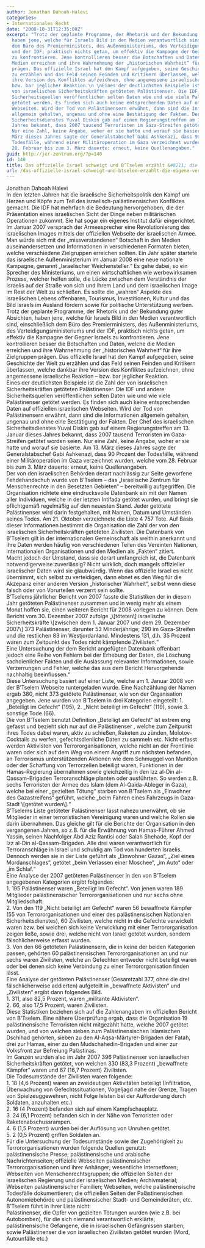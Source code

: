```yaml
---
author: Jonathan Dahoah-Halevi
categories:
- Internationales Recht
date: "2008-10-31T12:35:00Z"
excerpt: "Trotz der geplante Programme, der Rhetorik und der Bekundung guter Absichten,
  haben jene, welche für Israels Bild in den Medien verantwortlich sind, einschließlich
  dem Büro des Premierministers, des Außenministeriums, des Verteidigungsministeriums
  und der IDF, praktisch nichts getan, um effektiv die Kampagne der Gegner Israels
  zu konfrontieren. Jene kontrollieren besser die Botschaften und Daten, welche die
  Medien erreichen und ihre Wahrnehmung der „historischen Wahrheit“ für ihre Zielgruppen
  prägen. Das offizielle Israel hat den Kampf aufgegeben, seine Geschichte der Welt
  zu erzählen und das Feld seinen Feinden und Kritikern überlassen, welche dankbar
  ihre Version des Konfliktes aufzeichnen, ohne angemessene israelische Reaktion –
  bzw. bar jeglicher Reaktion.\n \nEines der deutlichsten Beispiele ist die Zahl der
  von israelischen Sicherheitskräften getöteten Palästinenser. Die IDF und andere
  Sicherheitsquellen veröffentlichen selten Daten wie und wie viele Palästinenser
  getötet werden. Es finden sich auch keine entsprechenden Daten auf offiziellen israelischen
  Webseiten. Wird der Tod von Palästinensern erwähnt, dann sind die Informationen
  allgemein gehalten, ungenau und ohne eine Bestätigung der Fakten. Der Chef des israelischen
  Sicherheitsdienstes Yuval Diskin gab auf einem Regierungstreffen am 13. Januar dieses
  Jahres bekannt, dass 2007 tausend Terroristen im Gaza-Streifen getötet worden seien.
  Nur eine Zahl, keine Angabe, woher er sie hatte und worauf sie basierte. Am 13.
  März dieses Jahres sagte der Generalstabschef Gabi Ashkenazi, dass 90 Prozent der
  Todesfälle, während einer Militäroperation im Gaza verzeichnet wurden, welche vom
  28. Februar bis zum 3. März dauerte: erneut, keine Quellenangaben."
guid: http://jer-zentrum.org/?p=140
id: 140
title: Das offizielle Israel schweigt und B’Tselem erzählt &#8211; die eigene Version
url: /das-offizielle-israel-schweigt-und-btselem-erzahlt-die-eigene-version/
---
```


<div align=""center""><font size=""3"">Jonathan Dahoah Halevi</font></div><div><font size=""3""> </font></div><div><font size=""3"">In den letzten Jahren hat die israelische Sicherheitspolitik den Kampf um Herzen und Köpfe zum Teil des israelisch-palästinensischen Konfliktes gemacht. Die IDF hat mehrfach die Bedeutung hervorgehoben, die der Präsentation eines israelischen Sicht der Dinge neben militärischen Operationen zukommt. Sie hat sogar ein eigenes Institut dafür eingerichtet. Im Januar 2007 versprach der Armeesprecher eine Revolutionierung des israelischen Images mittels der offiziellen Webseite der israelischen Armee. Man würde sich mit der „missverstandenen“ Botschaft in den Medien auseinandersetzen und Informationen in verschiedenen Formaten bieten, welche verschiedene Zielgruppen erreichen sollten. Ein Jahr später startete das israelische Außenministerium im Januar 2008 eine neue nationale Kampagne, genannt „Israelischer Weichensteller.“ Es gehe dabei, so ein Sprecher des Ministeriums, um einen wirtschaftlichen wie werbewirksamen Prozess, welcher helfen solle, die Lücke zwischen dem Verständnis der Israelis auf der Straße von sich und ihrem Land und dem israelischen Image im Rest der Welt zu schließen. Es sollte die „wahren“ Aspekte des israelischen Lebens offenbaren, Tourismus, Investitionen, Kultur und das Bild Israels im Ausland fördern sowie für politische Unterstützung werben.</font></div><div><font size=""3""> </font></div><div><font size=""3"">Trotz der geplante Programme, der Rhetorik und der Bekundung guter Absichten, haben jene, welche für Israels Bild in den Medien verantwortlich sind, einschließlich dem Büro des Premierministers, des Außenministeriums, des Verteidigungsministeriums und der IDF, praktisch nichts getan, um effektiv die Kampagne der Gegner Israels zu konfrontieren. Jene kontrollieren besser die Botschaften und Daten, welche die Medien erreichen und ihre Wahrnehmung der „historischen Wahrheit“ für ihre Zielgruppen prägen. Das offizielle Israel hat den Kampf aufgegeben, seine Geschichte der Welt zu erzählen und das Feld seinen Feinden und Kritikern überlassen, welche dankbar ihre Version des Konfliktes aufzeichnen, ohne angemessene israelische Reaktion – bzw. bar jeglicher Reaktion.</font></div><div><font size=""3""> </font></div><div><font size=""3"">Eines der deutlichsten Beispiele ist die Zahl der von israelischen Sicherheitskräften getöteten Palästinenser. Die IDF und andere Sicherheitsquellen veröffentlichen selten Daten wie und wie viele Palästinenser getötet werden. Es finden sich auch keine entsprechenden Daten auf offiziellen israelischen Webseiten. Wird der Tod von Palästinensern erwähnt, dann sind die Informationen allgemein gehalten, ungenau und ohne eine Bestätigung der Fakten. Der Chef des israelischen Sicherheitsdienstes Yuval Diskin gab auf einem Regierungstreffen am 13. Januar dieses Jahres bekannt, dass 2007 tausend Terroristen im Gaza-Streifen getötet worden seien. Nur eine Zahl, keine Angabe, woher er sie hatte und worauf sie basierte. Am 13. März dieses Jahres sagte der Generalstabschef Gabi Ashkenazi, dass 90 Prozent der Todesfälle, während einer Militäroperation im Gaza verzeichnet wurden, welche vom 28. Februar bis zum 3. März dauerte: erneut, keine Quellenangaben.</font></div><div><font size=""3""> </font></div><div><font size=""3"">Der von den israelischen Behörden derart nachlässig zur Seite geworfene Fehdehandschuh wurde von B’Tselem – das „Israelische Zentrum für Menschenrechte in den Besetzten Gebieten“ – bereitwillig aufgegriffen. Die Organisation richtete eine eindrucksvolle Datenbank ein mit den Namen aller Individuen, welche in der letzten Intifada getötet wurden, und bringt sie pflichtgemäß regelmäßig auf den neuesten Stand. Jeder getötete Palästinenser wird darin festgehalten, mit Namen, Datum und Umständen seines Todes. Am 21. Oktober verzeichnete die Liste 4 757 Tote. Auf Basis dieser Informationen bestimmt die Organisation die Zahl der von den israelischen Sicherheitskräften getöteten Zivilisten. Die Datenbank von B’Tselem gilt in der internationalen Gemeinschaft als weithin anerkannt und ihre Daten werden häufig von verschiedenen Teilen des Vereinten Nationen, internationalen Organisationen und den Medien als „Fakten“ zitiert.</font></div><div><font size=""3""> </font></div><div><font size=""3"">Macht jedoch der Umstand, dass sie derart umfangreich ist, die Datenbank notwendigerweise zuverlässig? Nicht wirklich, doch mangels offizieller israelischer Daten wird sie glaubwürdig. Wenn das offizielle Israel es nicht übernimmt, sich selbst zu verteidigen, dann ebnet es den Weg für die Akzepanz einer anderen Version „historischer Wahrheit“, selbst wenn diese falsch oder von Vorurteilen verzerrt sein sollte.</font></div><div><font size=""3""> </font></div><div><font size=""3"">B’Tselems jährlicher Bericht von 2007 fasste die Statistiken der in diesem Jahr getöteten Palästinenser zusammen und in wenig mehr als einem Monat hoffen sie, einen weiteren Bericht für 2008 vorlegen zu können. Dem Bericht vom 30. Dezember 2007 zufolge „\[töteten\] israelische Sicherheitskräfte \[zwischen dem 1. Januar 2007 und dem 29. Dezember 2007\] 373 Palästinenser, darunter 53 Minderjährige; 290 im Gaza-Streifen und die restlichen 83 im Westjordanland. Mindestens 131, d.h. 35 Prozent waren zum Zeitpunkt des Todes nicht kämpfende Zivilisten.“</font></div><div><font size=""3""> </font></div><div><font size=""3"">Eine Untersuchung der dem Bericht angefügten Datenbank offenbart jedoch eine Reihe von Fehlern bei der Erhebung der Daten, die Löschung sachdienlicher Fakten und die Auslassung relevanter Informationen, sowie Verzerrungen und Fehler, welche das aus dem Bericht Hervorgehende nachhaltig beeinflussen.“</font></div><div><font size=""3""> </font></div><div><font size=""3"">Diese Untersuchung basiert auf einer Liste, welche am 1. Januar 2008 von der B’Tselem Webseite runtergeladen wurde. Eine Nachzählung der Namen ergab 380, nicht 373 getötete Palästinenser, wie von der Organisation angegeben. Jene wurden von B‘Tselem in drei Kategorien eingeteilt: 1. „Beteiligt im Gefecht“ (195), 2. „Nicht beteiligt im Gefecht“ (119), sowie 3. sonstige Tode (66).</font></div><div><font size=""3""> </font></div><div><font size=""3"">Die von B’Tselem benutzt Definition „Beteiligt am Gefecht“ ist extrem eng gefasst und bezieht sich nur auf die Palästinenser , welche zum Zeitpunkt ihres Todes dabei waren, aktiv zu schießen, Raketen zu zünden, Molotov-Cocktails zu werfen, gefechtsdienliche Daten zu sammeln etc. Nicht erfasst werden Aktivisten von Terrororganisationen, welche nicht an der Frontlinie waren oder sich auf dem Weg von einem Angriff zum nächsten befanden, an Terrorismus unterstützenden Aktionen wie dem Schmuggel von Munition oder der Schaffung von Terrorzellen beteiligt waren, Funktionen in der Hamas-Regierung übernahmen sowie gleichzeitig in den Izz al-Din al-Qassam-Brigaden Terroranschläge planten oder ausführten. So werden z.B. sechs Terroristen der Armee des Islam (dem Al-Qaida-Ableger in Gaza), welche bei einer „gezielten Tötung“ starben von B’Tselem als „Einwohner des Gazastreifens“ geführt, welche „beim Fahren eines Fahrzeugs in Gaza-Stadt \[getötet wurden\].“</font></div><div><font size=""3""> </font></div><div><font size=""3"">B’Tselems Liste getöteter Palästinenser lässt nahezu unerwähnt, ob sie Mitglieder in einer terroristischen Vereinigung waren und welche Rollen sie darin übernahmen. Das gleiche gilt für die Berichte der Organisation in den vergangenen Jahren, so z.B. für die Erwähnung von Hamas-Führer Ahmed Yassin, seinen Nachfolger Abd Aziz Rantisi oder Salah Shehade, Kopf der Izz al-Din al-Qassam-Brigaden. Alle drei waren verantwortlich für Terroranschläge in Israel und schuldig am Tod von hunderten Israelis. Dennoch werden sie in der Liste geführt als „Einwohner Gazas“, „Ziel eines Mordanschlages“, getötet „beim Verlassen einer Moschee“, „im Auto“ oder „im Schlaf.“</font></div><div><font size=""3""> </font></div><div><font size=""3"">Eine Analyse der 2007 getöteten Palästinenser in den von B’Tselem angegebenen Kategorien ergibt folgendes:</font></div><div><font size=""3""> </font></div><div><font size=""3""><span>1.<span> </span></span>195 Palästinenser waren „Beteiligt im Gefecht“. Von jenen waren 189 Mitglieder palästinensischer Terrororganisationen und nur sechs ohne Mitgliedschaft.</font></div><div><font size=""3""> </font></div><div><font size=""3""><span>2.<span> </span></span>Von den 119 „Nicht beteiligt am Gefecht“ waren 56 bewaffnete Kämpfer (55 von Terrororganisationen und einer des palästinensischen Nationalen Sicherheitsdienstes), 60 Zivilisten, welche nicht in die Gefechte verwickelt waren bzw. bei welchen sich keine Verwicklung mit einer Terrororganisation zeigen ließe, sowie drei, welche nicht von Israel getötet wurden, sondern fälschlicherweise erfasst wurden.</font></div><div><font size=""3""> </font></div><div><font size=""3""><span>3.<span> </span></span>Von den 66 getöteten Palästinensern, die in keine der beiden Kategorien passen, gehörten 60 palästinensischen Terrororganisationen an und nur sechs waren Zivilisten, welche an Gefechten entweder nicht beteiligt waren oder bei denen sich keine Verbindung zu einer Terrororganisation finden lässt.</font></div><div><font size=""3""> </font></div><div><font size=""3"">Eine Analyse der getöteten Palästinenser (Gesamtzahl 377, ohne die drei fälschlicherweise addierten) aufgeteilt in „bewaffnete Aktivisten“ und „Zivilisten“ ergibt dann folgendes Bild. </font></div><div><font size=""3""> </font></div><div><font size=""3""><span>1.<span> </span></span>311, also 82,5 Prozent, waren „militante Aktivisten“. </font></div><div><font size=""3""> </font></div><div><font size=""3""><span>2.<span> </span></span>66, also 17,5 Prozent, waren Zivilisten.</font></div><div><font size=""3""> </font></div><div><font size=""3"">Diese Statistiken beziehen sich auf die Zahlenangaben im offiziellen Bericht von B’Tselem. Eine nähere Überprüfung ergab, dass die Organisation 19 palästinensische Terroristen nicht mitgezählt hatte, welche 2007 getötet wurden, und von welchen sieben zum Palästinensischen Islamischen Dschihad gehörten, sieben zu den Al-Aqsa-Märtyrer-Brigaden der Fatah, drei zur Hamas, einer zu den Mudschahedin-Brigaden und einer zur Volksfront zur Befreiung Palästinas.</font></div><div><font size=""3""> </font></div><div><font size=""3"">Im Ganzen wurden also im Jahr 2007 396 Palästinenser von israelischen Sicherheitskräften getötet, von welchen 330 (83,3 Prozent) „bewaffnete Kämpfer“ waren und 67 (16,7 Prozent) Zivilisten.</font></div><div><font size=""3""> </font></div><div><font size=""3"">Die Todesumstände der Zivilisten waren folgende: </font></div><div><font size=""3""> </font></div><div><font size=""3""><span>1.<span> </span></span>18 (4,6 Prozent) waren an zweideutigen Aktivitäten beteiligt (Infiltration, Überwachung von Gefechtssituationen, Vogeljagd nahe der Grenze, Tragen von Spielzeuggewehren, nicht Folge leisten bei der Aufforderung durch Soldaten, anzuhalten etc.)</font></div><div><font size=""3""> </font></div><div><font size=""3""><span>2.<span> </span></span>16 (4 Prozent) befanden sich auf einem Kampfschauplatz.</font></div><div><font size=""3""> </font></div><div><font size=""3""><span>3.<span> </span></span>24 (6,1 Prozent) befanden sich in der Nähe von Terroristen oder Raketenabschussrampen.</font></div><div><font size=""3""> </font></div><div><font size=""3""><span>4.<span> </span></span>6 (1,5 Prozent) wurden bei der Auflösung von Unruhen getötet.</font></div><div><font size=""3""> </font></div><div><font size=""3""><span>5.<span> </span></span>2 (0,5 Prozent) griffen Soldaten an.</font></div><div><font size=""3""> </font></div><div><font size=""3"">Für die Untersuchung der Todesumstände sowie der Zugehörigkeit zu Terrororganisationen wurden folgende Quellen genutzt:</font></div><div><font size=""3""> </font></div><div><font size=""3"">palästinensische Presse; palästinensische und arabische Nachrichtenseiten; offizielle Webseiten palästinensischer Terrororganisationen und ihrer Anhänger; wesentliche Internetforen; Webseiten von Menschenrechtsgruppen; die offiziellen Seiten der israelischen Regierung und der israelischen Medien; Archivmaterial; Webseiten palästinensischer Familien; Webseiten, welche palästinensische Todesfälle dokumentieren; die offiziellen Seiten der Palästinensischen Autonomiebehörde und palästinensischer Stadt- und Gemeinderäten, etc. </font></div><div><font size=""3""> </font></div><div><font size=""3"">B’Tselem führt in ihrer Liste nicht: </font></div><div><font size=""3""> </font></div><div><font size=""3"">Palästinenser, die Opfer von gezielten Tötungen wurden (wie z.B. bei Autobomben), für die sich niemand verantwortlich erklärte; palästinensische Gefangene, die in israelischen Gefängnissen starben; sowie Palästinenser die von israelischen Zivilisten getötet wurden (Mord, Autounfälle etc.)</font></div><div><font size=""3""> </font></div><div><font size=""3""> </font></div>